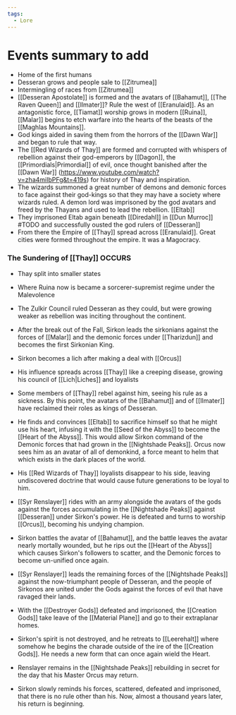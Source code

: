```yaml
---
tags:
  - Lore
---
```

# Events summary to add

- Home of the first humans
- Desseran grows and people sale to [[Zitrumea]]
- Intermingling of races from [[Zitrumea]]
- [[Desseran Apostolate]] is formed and the avatars of [[Bahamut]], [[The Raven Queen]] and [[Ilmater]]? Rule the west of [[Eranulaid]]. As an antagonistic force, [[Tiamat]] worship grows in modern [[Ruina]], [[Malar]] begins to etch warfare into the hearts of the beasts of the [[Maghlas Mountains]].
- God kings aided in saving them from the horrors of the [[Dawn War]] and began to rule that way.
- The [[Red Wizards of Thay]] are formed and corrupted with whispers of rebellion against their god-emperors by [[Dagon]], the [[Primordials|Primordial]] of evil, once thought banished after the [[Dawn War]] (https://www.youtube.com/watch?v=zha4miIbPFg&t=419s) for history of Thay and inspiration.
- The wizards summoned a great number of demons and demonic forces to face against their god-kings so that they may have a society where wizards ruled. A demon lord was imprisoned by the god avatars and freed by the Thayans and used to lead the rebellion. [[Eltab]]
- They imprisoned Eltab again beneath [[Diredahl]] in [[Dun Murroc]] #TODO and successfully ousted the god rulers of [[Desseran]]
- From there the Empire of [[Thay]] spread across [[Eranulaid]]. Great cities were formed throughout the empire. It was a Magocracy.

### The Sundering of [[Thay]] OCCURS

- Thay split into smaller states
- Where Ruina now is became a sorcerer-supremist regime under the Malevolence
- The Zulkir Council ruled Desseran as they could, but were growing weaker as rebellion was inciting throughout the continent.

- After the break out of the Fall, Sirkon leads the sirkonians against the forces of [[Malar]] and the demonic forces under [[Tharizdun]] and becomes the first Sirkonian King.
- Sirkon becomes a lich after making a deal with [[Orcus]]
- His influence spreads across [[Thay]] like a creeping disease, growing his council of [[Lich|Liches]] and loyalists
- Some members of [[Thay]] rebel against him, seeing his rule as a sickness. By this point, the avatars of the [[Bahamut]] and of [[Ilmater]] have reclaimed their roles as kings of Desseran.
- He finds and convinces [[Eltab]] to sacrifice himself so that he might use his heart, infusing it with the [[Seed of the Abyss]] to become the [[Heart of the Abyss]]. This would allow Sirkon command of the Demonic forces that had grown in the [[Nightshade Peaks]]. Orcus now sees him as an avatar of all of demonkind, a force meant to helm that which exists in the dark places of the world.
- His [[Red Wizards of Thay]] loyalists disappear to his side, leaving undiscovered doctrine that would cause future generations to be loyal to him.
- [[Syr Renslayer]] rides with an army alongside the avatars of the gods against the forces accumulating in the [[Nightshade Peaks]] against [[Desseran]] under Sirkon's power. He is defeated and turns to worship [[Orcus]], becoming his undying champion.
- Sirkon battles the avatar of [[Bahamut]], and the battle leaves the avatar nearly mortally wounded, but he rips out the [[Heart of the Abyss]] which causes Sirkon's followers to scatter, and the Demonic forces to become un-unified once again.
- [[Syr Renslayer]] leads the remaining forces of the [[Nightshade Peaks]] against the now-triumphant people of Desseran, and the people of Sirkonos are united under the Gods against the forces of evil that have ravaged their lands.
- With the [[Destroyer Gods]] defeated and imprisoned, the [[Creation Gods]] take leave of the [[Material Plane]] and go to their extraplanar homes.
- Sirkon's spirit is not destroyed, and he retreats to [[Leerehalt]] where somehow he begins the charade outside of the ire of the [[Creation Gods]]. He needs a new form that can once again wield the Heart.
- Renslayer remains in the [[Nightshade Peaks]] rebuilding in secret for the day that his Master Orcus may return. 
- Sirkon slowly reminds his forces, scattered, defeated and imprisoned, that there is no rule other than his. Now, almost a thousand years later, his return is beginning.

